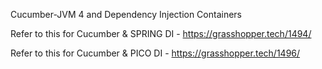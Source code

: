 Cucumber-JVM 4 and Dependency Injection Containers

Refer to this for Cucumber & SPRING DI - https://grasshopper.tech/1494/

Refer to this for Cucumber & PICO DI - https://grasshopper.tech/1496/
